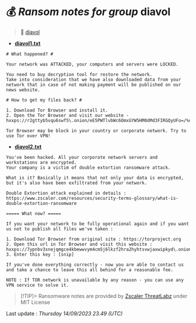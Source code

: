 # 💰 _Ransom notes for group_ diavol
> 🔗 [diavol](group/diavol)
* **[diavol1.txt](https://ransomware.live/ransomware_notes/diavol/diavol1.txt)**

```
# What happened? #
 
Your network was ATTACKED, your computers and servers were LOCKED.
 
You need to buy decryption tool for restore the network.
Take into consideration that we have also downloaded data from your network that in case of not making payment will be published on our news website.
 
# How to get my files back? #
 
1. Download Tor Browser and install it.
2. Open the Tor Browser and visit our website - hxxps://r2gttyb5vqu6swf5\.onion/eE5PWTlvbWc6OmxGYW5HM0dMd3FIRGQyUFo=/%cid_bot%
 
Tor Browser may be block in your country or corporate network. Try to use Tor over VPN!

```
* **[diavol2.txt](https://ransomware.live/ransomware_notes/diavol/diavol2.txt)**

```
You've been hacked. All your corporate network servers and workstations are encrypted.
Your company is a victim of double extortion ransomware attack.

What is it? Basically it means that not only your data is encrypted, but it's also have been exfiltrated from your network.

Double Extortion attack explained in details :
https://www.zscaler.com/resources/security-terms-glossary/what-is-double-extortion-ransomware

===== What now? =====

If you want your network to be fully operational again and if you want us not to publish all files we've taken :

1. Download Tor Browser from original site : https://torproject.org
2. Open this url in Tor Browser and visit this website : hxxps://7ypnbv3snejqmgce4kbewwvym4cm5j6lkzf2hra2hyhtsvwjaxwipkyd\.onion/
3. Enter this key : [snip]

If you've done everything correctly - now you are able to contact us and take a chance to leave this all behind for a reasonable fee.

NOTE : If TOR network is unavailable by any reason - you can use any VPN service to solve it.

```


> [!TIP]> Ransomware notes are provided by [Zscaler ThreatLabz](https://github.com/threatlabz/ransomware_notes) under MIT License
> 




Last update : _Thursday 14/09/2023 23.49 (UTC)_

